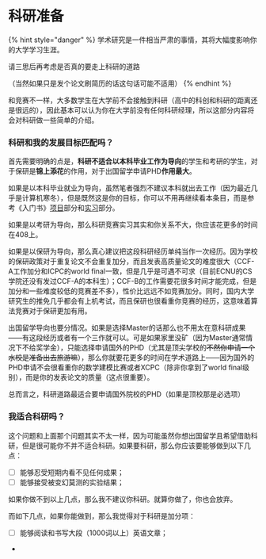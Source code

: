 # 科研准备

{% hint style="danger" %}
学术研究是一件相当严肃的事情，其将大幅度影响你的大学学习生涯。

请三思后再考虑是否真的要走上科研的道路

（当然如果只是发个论文刷简历的话这句话可能不适用）
{% endhint %}

和竞赛不一样，大多数学生在大学前不会接触到科研（高中的科创和科研的距离还是很远的），因此基本可以认为你在大学前没有任何科研经理，所以这部分内容将会对科研做一些简单的介绍。

### 科研和我的发展目标匹配吗？

首先需要明确的点是，**科研不适合以本科毕业工作为导向**的学生和考研的学生，对于保研是**锦上添花**的作用，对于出国留学申请PHD**作用最大**。

如果是以本科毕业就业为导向，虽然笔者强烈不建议本科就出去工作（因为最近几乎是计算机寒冬），但是既然这是你的目标，你可以不用再继续看本条目，而是参考《入门书》[项目](../xiang-mu.md)部分和[实习](../shi-xi.md)部分。

如果是以考研为导向，那么科研竞赛实习其实和你关系不大，你应该花更多的时间在408上。

如果是以保研为导向，那么真心建议把这段科研经历单纯当作一次经历。因为学校的保研政策对于重复论文不会重复加分，而且发表高质量论文的难度很大（CCF-A工作加分和ICPC的world final一致，但是几乎是可遇不可求（目前ECNU的CS学院还没有发过CCF-A的本科生）；CCF-B的工作需要花很多时间才能完成，但是加分和一些难度较低的竞赛差不多），性价比远远不如竞赛加分。同时，国内大学研究生的推免几乎都会有上机考试，而且保研也很看重你竞赛的经历，这意味着算法竞赛对于保研更加有用。

出国留学导向也要分情况。如果是选择Master的话那么也不用太在意科研成果——有这段经历或者有一个三作就可以。可是如果家里没矿（因为Master通常情况下不给奖学金），只能选择申请国外的PHD（尤其是顶尖学校的~~不然你申请一个水校是准备出去旅游嘛~~），那么你就要花更多的时间在学术道路上——因为国外的PHD申请不会很看重你的数学建模比赛或者XCPC（除非你拿到了world final级别），而是你的发表论文的质量（这点很重要）。

总而言之，科研道路最适合要申请国外院校的PHD（如果是顶校那是必选项）

### 我适合科研吗？

这个问题和上面那个问题其实不太一样，因为可能虽然你想出国留学且希望借助科研，但是很可能你不并不适合科研。如果要科研，那么你应该要能够做到以下几点：

* [ ] 能够忍受短期内看不见任何成果；
* [ ] 能够接受被变幻莫测的实验结果；

如果你做不到以上几点，那么我不建议你科研。就算你做了，你也会放弃。

而如下几点，如果你能做到，那么我觉得对于科研是加分项：

* [ ] 能够阅读和书写大段（1000词以上）英语文章；
*


